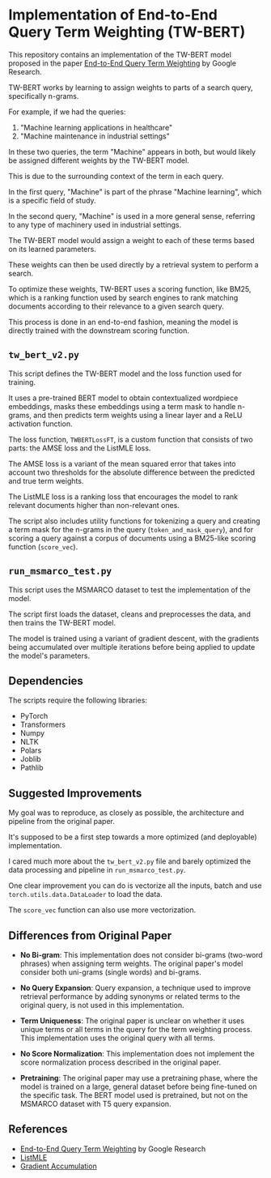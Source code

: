 # Implementation of End-to-End Query Term Weighting (TW-BERT)

This repository contains an implementation of the TW-BERT model proposed in the paper [End-to-End Query Term Weighting](https://research.google/pubs/pub52462/) by Google Research.

TW-BERT works by learning to assign weights to parts of a search query, specifically n-grams.

For example, if we had the queries:

1. "Machine learning applications in healthcare"
2. "Machine maintenance in industrial settings"

In these two queries, the term "Machine" appears in both, but would likely be assigned different weights by the TW-BERT model. 

This is due to the surrounding context of the term in each query. 

In the first query, "Machine" is part of the phrase "Machine learning", which is a specific field of study. 

In the second query, "Machine" is used in a more general sense, referring to any type of machinery used in industrial settings. 

The TW-BERT model would assign a weight to each of these terms based on its learned parameters. 

These weights can then be used directly by a retrieval system to perform a search. 

To optimize these weights, TW-BERT uses a scoring function, like BM25, which is a ranking function used by search engines to rank matching documents according to their relevance to a given search query. 

This process is done in an end-to-end fashion, meaning the model is directly trained with the downstream scoring function.

## `tw_bert_v2.py`

This script defines the TW-BERT model and the loss function used for training. 

It uses a pre-trained BERT model to obtain contextualized wordpiece embeddings, masks these embeddings using a term mask to handle n-grams, and then predicts term weights using a linear layer and a ReLU activation function.

The loss function, `TWBERTLossFT`, is a custom function that consists of two parts: the AMSE loss and the ListMLE loss. 

The AMSE loss is a variant of the mean squared error that takes into account two thresholds for the absolute difference between the predicted and true term weights. 

The ListMLE loss is a ranking loss that encourages the model to rank relevant documents higher than non-relevant ones.

The script also includes utility functions for tokenizing a query and creating a term mask for the n-grams in the query (`token_and_mask_query`), and for scoring a query against a corpus of documents using a BM25-like scoring function (`score_vec`).

## `run_msmarco_test.py`

This script uses the MSMARCO dataset to test the implementation of the model.

The script first loads the dataset, cleans and preprocesses the data, and then trains the TW-BERT model. 

The model is trained using a variant of gradient descent, with the gradients being accumulated over multiple iterations before being applied to update the model's parameters. 

## Dependencies

The scripts require the following libraries:

- PyTorch
- Transformers
- Numpy
- NLTK
- Polars
- Joblib
- Pathlib

## Suggested Improvements

My goal was to reproduce, as closely as possible, the architecture and pipeline from the original paper.

It's supposed to be a first step towards a more optimized (and deployable) implementation.

I cared much more about the `tw_bert_v2.py` file and barely optimized the data processing and pipeline in `run_msmarco_test.py`.

One clear improvement you can do is vectorize all the inputs, batch and use `torch.utils.data.DataLoader` to load the data.

The `score_vec` function can also use more vectorization.

## Differences from Original Paper

- **No Bi-gram**: This implementation does not consider bi-grams (two-word phrases) when assigning term weights. The original paper's model consider both uni-grams (single words) and bi-grams.

- **No Query Expansion**: Query expansion, a technique used to improve retrieval performance by adding synonyms or related terms to the original query, is not used in this implementation.

- **Term Uniqueness**: The original paper is unclear on whether it uses unique terms or all terms in the query for the term weighting process. This implementation uses the original query with all terms.

- **No Score Normalization**: This implementation does not implement the score normalization process described in the original paper.

- **Pretraining**: The original paper may use a pretraining phase, where the model is trained on a large, general dataset before being fine-tuned on the specific task. The BERT model used is pretrained, but not on the MSMARCO dataset with T5 query expansion.

## References

- [End-to-End Query Term Weighting](https://research.google/pubs/pub52462/) by Google Research
- [ListMLE](https://github.com/allegro/allRank/tree/master/allrank/models/losses)
- [Gradient Accumulation](https://kozodoi.me/blog/20210219/gradient-accumulation)
